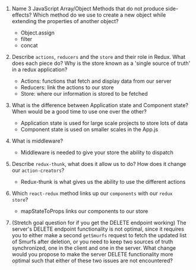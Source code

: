 1. Name 3 JavaScript Array/Object Methods that do not produce side-effects? Which method do we use to create a new object while extending the properties of another object?

    - Object.assign
    - filter
    - concat

2.  Describe `actions`, `reducers` and the `store` and their role in Redux. What does each piece do? Why is the store known as a 'single source of truth' in a redux application?

    - Actions: functions that fetch and display data from our server
    - Reducers: link the actions to our store
    - Store: where our information is stored to be fetched

3.  What is the difference between Application state and Component state? When would be a good time to use one over the other?

    - Application state is used for large scale projects to store lots of data
    - Component state is used on smaller scales in the App.js

4.  What is middleware?

    - Middleware is needed to give your store the ability to dispatch

5.  Describe `redux-thunk`, what does it allow us to do? How does it change our `action-creators`?

    - Redux-thunk is what gives us the ability to use the different actions

6.  Which `react-redux` method links up our `components` with our `redux store`?

    - mapStateToProps links our components to our store

7. (Stretch goal question for if you get the DELETE endpoint working) The server's DELETE endpoint functionality is not optimal, since it requires you to either make a second `getSmurfs` request to fetch the updated list of Smurfs after deletion, or you need to keep two sources of truth synchronized, one in the client and one in the server. What change would you propose to make the server DELETE functionality more optimal such that either of these two issues are not encountered?
